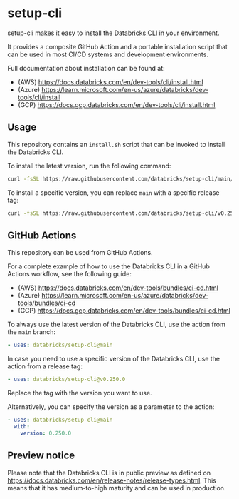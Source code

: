 # setup-cli

setup-cli makes it easy to install the [Databricks CLI](https://github.com/databricks/cli) in your environment.

It provides a composite GitHub Action and a portable installation script that can be used in most CI/CD systems and development environments.

Full documentation about installation can be found at:
* (AWS) https://docs.databricks.com/en/dev-tools/cli/install.html
* (Azure) https://learn.microsoft.com/en-us/azure/databricks/dev-tools/cli/install
* (GCP) https://docs.gcp.databricks.com/en/dev-tools/cli/install.html

## Usage

This repository contains an `install.sh` script that can be invoked to install the Databricks CLI.

To install the latest version, run the following command:

```bash
curl -fsSL https://raw.githubusercontent.com/databricks/setup-cli/main/install.sh | sh
```

To install a specific version, you can replace `main` with a specific release tag:

```bash
curl -fsSL https://raw.githubusercontent.com/databricks/setup-cli/v0.250.0/install.sh | sh
```

## GitHub Actions

This repository can be used from GitHub Actions.

For a complete example of how to use the Databricks CLI in a GitHub Actions workflow, see the following guide:
* (AWS) https://docs.databricks.com/en/dev-tools/bundles/ci-cd.html
* (Azure) https://learn.microsoft.com/en-us/azure/databricks/dev-tools/bundles/ci-cd
* (GCP) https://docs.gcp.databricks.com/en/dev-tools/bundles/ci-cd.html

To always use the latest version of the Databricks CLI, use the action from the `main` branch:

```yml
- uses: databricks/setup-cli@main
```

In case you need to use a specific version of the Databricks CLI, use the action from a release tag:

```yml
- uses: databricks/setup-cli@v0.250.0
```

Replace the tag with the version you want to use.

Alternatively, you can specify the version as a parameter to the action:

```yml
- uses: databricks/setup-cli@main
  with:
    version: 0.250.0
```

## Preview notice

Please note that the Databricks CLI is in public preview as defined on
https://docs.databricks.com/en/release-notes/release-types.html.
This means that it has medium-to-high maturity and can be used in production.
